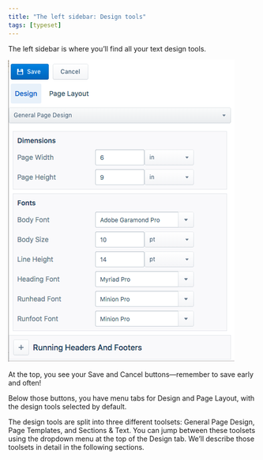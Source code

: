```yaml
---
title: "The left sidebar: Design tools"
tags: [typeset]
---
```

 
<html><body><section data-type="chapter" class="hsecchapter" data-hederis-type="hsecchapter" id="typeset-left-sidebar" data-pi-attrs="id: typeset-left-sidebar; data-tags: typeset;" role="doc-chapter" data-tags="typeset" data-author-name=" " data-book-title=" " title="The left sidebar: Design tools"><p class="hblkp" data-hederis-type="hblkp" id="pNZAW8Xqx">The left sidebar is where you&#8217;ll find all your text design tools. </p><img data-hederis-type="hblkimg" class="hblkimg" id="pF967fr1V" src="/images/leftsidebar.png" data-img-src="/images/leftsidebar.png"/><p class="hblkp" data-hederis-type="hblkp" id="pXcAIg7fh">At the top, you see your Save and Cancel buttons&#8212;remember to save early and often!</p><p class="hblkp" data-hederis-type="hblkp" id="pP1mybZ0X">Below those buttons, you have menu tabs for Design and Page Layout, with the design tools selected by default.</p><p class="hblkp" data-hederis-type="hblkp" id="p9ejFu7t5">The design tools are split into three different toolsets: General Page Design, Page Templates, and Sections &amp; Text. You can jump between these toolsets using the dropdown menu at the top of the Design tab. We&#8217;ll describe those toolsets in detail in the following sections.</p></section></body></html>
